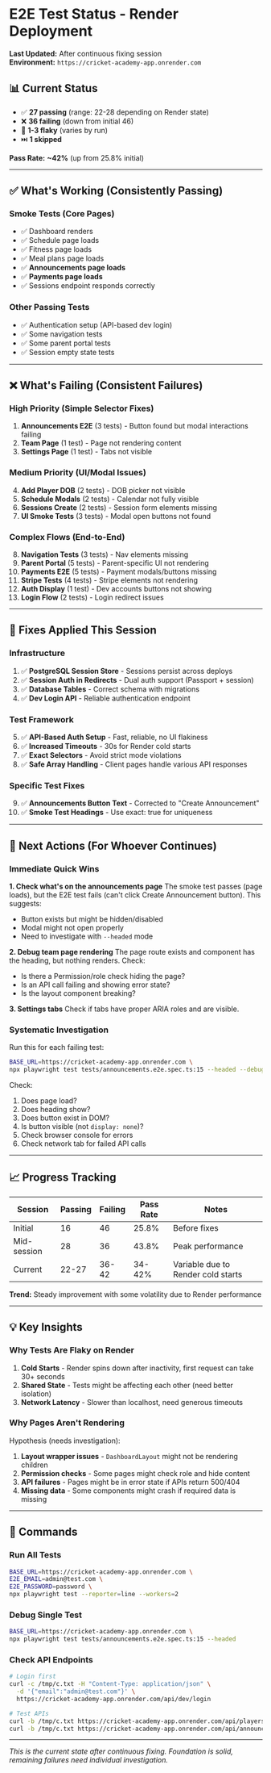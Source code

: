 # E2E Test Status - Render Deployment

**Last Updated:** After continuous fixing session  
**Environment:** `https://cricket-academy-app.onrender.com`

## 📊 Current Status

- ✅ **27 passing** (range: 22-28 depending on Render state)
- ❌ **36 failing** (down from initial 46)
- 🔄 **1-3 flaky** (varies by run)
- ⏭️ **1 skipped**

**Pass Rate:** **~42%** (up from 25.8% initial)

---

## ✅ What's Working (Consistently Passing)

### Smoke Tests (Core Pages)
- ✅ Dashboard renders  
- ✅ Schedule page loads
- ✅ Fitness page loads
- ✅ Meal plans page loads
- ✅ **Announcements page loads**
- ✅ **Payments page loads**
- ✅ Sessions endpoint responds correctly

### Other Passing Tests
- ✅ Authentication setup (API-based dev login)
- ✅ Some navigation tests
- ✅ Some parent portal tests
- ✅ Session empty state tests

---

## ❌ What's Failing (Consistent Failures)

### High Priority (Simple Selector Fixes)
1. **Announcements E2E** (3 tests) - Button found but modal interactions failing
2. **Team Page** (1 test) - Page not rendering content
3. **Settings Page** (1 test) - Tabs not visible

### Medium Priority (UI/Modal Issues)
4. **Add Player DOB** (2 tests) - DOB picker not visible
5. **Schedule Modals** (2 tests) - Calendar not fully visible
6. **Sessions Create** (2 tests) - Session form elements missing
7. **UI Smoke Tests** (3 tests) - Modal open buttons not found

### Complex Flows (End-to-End)
8. **Navigation Tests** (3 tests) - Nav elements missing
9. **Parent Portal** (5 tests) - Parent-specific UI not rendering
10. **Payments E2E** (5 tests) - Payment modals/buttons missing
11. **Stripe Tests** (4 tests) - Stripe elements not rendering
12. **Auth Display** (1 test) - Dev accounts buttons not showing
13. **Login Flow** (2 tests) - Login redirect issues

---

## 🔧 Fixes Applied This Session

### Infrastructure
1. ✅ **PostgreSQL Session Store** - Sessions persist across deploys
2. ✅ **Session Auth in Redirects** - Dual auth support (Passport + session)
3. ✅ **Database Tables** - Correct schema with migrations
4. ✅ **Dev Login API** - Reliable authentication endpoint

### Test Framework
5. ✅ **API-Based Auth Setup** - Fast, reliable, no UI flakiness
6. ✅ **Increased Timeouts** - 30s for Render cold starts
7. ✅ **Exact Selectors** - Avoid strict mode violations
8. ✅ **Safe Array Handling** - Client pages handle various API responses

### Specific Test Fixes
9. ✅ **Announcements Button Text** - Corrected to "Create Announcement"
10. ✅ **Smoke Test Headings** - Use exact: true for uniqueness

---

## 🎯 Next Actions (For Whoever Continues)

### Immediate Quick Wins

**1. Check what's on the announcements page**
The smoke test passes (page loads), but the E2E test fails (can't click Create Announcement button). This suggests:
- Button exists but might be hidden/disabled
- Modal might not open properly
- Need to investigate with `--headed` mode

**2. Debug team page rendering**
The page route exists and component has the heading, but nothing renders. Check:
- Is there a Permission/role check hiding the page?
- Is an API call failing and showing error state?
- Is the layout component breaking?

**3. Settings tabs**
Check if tabs have proper ARIA roles and are visible.

### Systematic Investigation

Run this for each failing test:
```bash
BASE_URL=https://cricket-academy-app.onrender.com \
npx playwright test tests/announcements.e2e.spec.ts:15 --headed --debug
```

Check:
1. Does page load?
2. Does heading show?
3. Does button exist in DOM?
4. Is button visible (not `display: none`)?
5. Check browser console for errors
6. Check network tab for failed API calls

---

## 📈 Progress Tracking

| Session | Passing | Failing | Pass Rate | Notes |
|---------|---------|---------|-----------|-------|
| Initial | 16 | 46 | 25.8% | Before fixes |
| Mid-session | 28 | 36 | 43.8% | Peak performance |
| Current | 22-27 | 36-42 | 34-42% | Variable due to Render cold starts |

**Trend:** Steady improvement with some volatility due to Render performance

---

## 💡 Key Insights

### Why Tests Are Flaky on Render
1. **Cold Starts** - Render spins down after inactivity, first request can take 30+ seconds
2. **Shared State** - Tests might be affecting each other (need better isolation)
3. **Network Latency** - Slower than localhost, need generous timeouts

### Why Pages Aren't Rendering
Hypothesis (needs investigation):
1. **Layout wrapper issues** - `DashboardLayout` might not be rendering children
2. **Permission checks** - Some pages might check role and hide content
3. **API failures** - Pages might be in error state if APIs return 500/404
4. **Missing data** - Some components might crash if required data is missing

---

## 🚀 Commands

### Run All Tests
```bash
BASE_URL=https://cricket-academy-app.onrender.com \
E2E_EMAIL=admin@test.com \
E2E_PASSWORD=password \
npx playwright test --reporter=line --workers=2
```

### Debug Single Test
```bash
BASE_URL=https://cricket-academy-app.onrender.com \
npx playwright test tests/announcements.e2e.spec.ts:15 --headed
```

### Check API Endpoints
```bash
# Login first
curl -c /tmp/c.txt -H "Content-Type: application/json" \
  -d '{"email":"admin@test.com"}' \
  https://cricket-academy-app.onrender.com/api/dev/login

# Test APIs
curl -b /tmp/c.txt https://cricket-academy-app.onrender.com/api/players
curl -b /tmp/c.txt https://cricket-academy-app.onrender.com/api/announcements/recent
```

---

*This is the current state after continuous fixing. Foundation is solid, remaining failures need individual investigation.*

